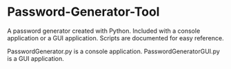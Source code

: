 # Password-Generator-Tool
A password generator created with Python. Included with a console application or a GUI application. Scripts are documented for easy reference. 

PasswordGenerator.py is a console application.
PasswordGeneratorGUI.py is a GUI application.
